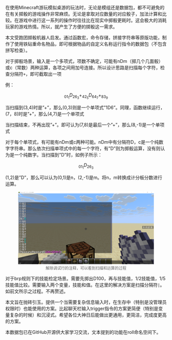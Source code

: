 <FeatureHead
    title = '基于铁砧重命名物品的自定义指令'
    authorName = 没有人_没有人_
    avatarUrl = '../../_authors/没有人.jpg'
    :socialLinks="[
        { name: 'BiliBili', url: 'https://space.bilibili.com/348994579' }
    ]"
    resourceLink = 'https://github.com/NessunoNessun0/TRPG_Plus'
/>

在使用Minecraft游玩模拟桌游的玩法时，无论是模组还是数据包，都不可避免的在有关掷骰的游戏操作非常麻烦。无论是拿取对应数量的对应骰子，加法计算和比较。在游戏中进行这一系列的操作时往往比在现实中掷骰更耗时。这会极大的消耗玩家的游戏热情。所以，就产生了方便的掷骰这一需求。

本文受跑团掷骰机器人启发。通过函数宏，命令存储，拼接字符串等原版功能，制作了使用铁砧重命名物品，即可根据物品的自定义名称运行指令的数据包（不包含拼写检查）。

对于掷骰场景，输入是一个多项式，项数不确定，可能有nDm（掷几个几面骰）或c（常数）两种运算，各项之间用加号连接。所以设计思路是扫描每个字符，检查分隔符`+`，即可截取出一项

例：

$$
    _01_1D_26_3+_42_5D_64_7+_83_9
$$

当扫描到(3,4)时是”+”，那么(0,3)则是一个单项式”1D6”。同理，函数继续运行，(7，8)时是”+”，那么(4,7)是一个单项式

当扫描结束，不再出现”+”。即可认为(7,8)是最后一个”+”，那么(8,-1)是一个单项式

对于每个单项式，有可能有nDm或c两种可能。nDm中有分隔符D，c是一个纯数字字符串。那么依次扫描单项式中的每一个字符，有”D”则为掷骰运算，没有则认为是一个纯数字。当扫描到”D”时，如例子所示：

$$
_01_1D_26_3
$$

(1,2)是”D”，那么可以认为(0,1)是n，(2,-1)是m。将n，m转换成计分板分数进行运算。

<figure> <img src="./image.png" alt="解除调试行的注释，可以看到扫描和运算的过程"> <figcaption style="font-size:12px;color:#666;text-align:center;">解除调试行的注释，可以看到扫描和运算的过程</figcaption> </figure>

对于brp规则下的技能检定场景。需要先掷出D100，再与技能值，1/2技能值，1/5技能值比较。需要输入两个变量，技能和值。在这里的解决方案是扫描分隔符`|`。如前文所示之过程。不再赘述。

本文旨在抛砖引玉。提供一个当需要复杂信息输入时，在生存中（特别是没管理员权限时）也能使用的方案。比起聊天栏输入trigger指令的方案更简便（特别是变量复杂的时候）和沉浸式。希望各位大神日后能做出更通用，更简洁，完成度更高的方案。

本数据包已在GitHub开源供大家学习交流，文本提到的功能在roll命名空间下。
